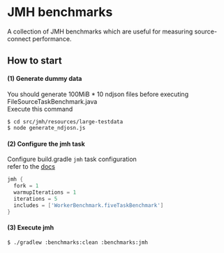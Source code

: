 
# JMH benchmarks

A collection of JMH benchmarks which are useful for measuring source-connect performance.

## How to start

#### (1) Generate dummy data
You should generate 100MiB * 10 ndjson files before executing FileSourceTaskBenchmark.java \
Execute this command 
```bash
$ cd src/jmh/resources/large-testdata
$ node generate_ndjosn.js
```

#### (2) Configure the jmh task
Configure build.gradle `jmh` task configuration \
refer to the [docs](https://github.com/melix/jmh-gradle-plugin)
```groovy
jmh {
  fork = 1
  warmupIterations = 1
  iterations = 5
  includes = ['WorkerBenchmark.fiveTaskBenchmark']
}
```
#### (3) Execute jmh
```bash
$ ./gradlew :benchmarks:clean :benchmarks:jmh
```
